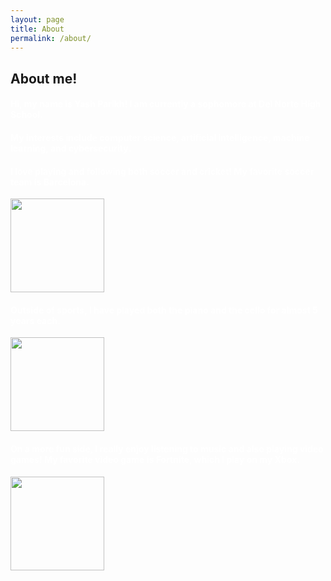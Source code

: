 ```yaml
---
layout: page
title: About
permalink: /about/
---
```


<h2>
About me!
</h2>

<h4 style="color: white;">
Hi, my name is Yash Parikh! I am currently a sophomore at Del Norte High School. 
</h4>


<h4 style="color: white;">
My interests include computer science, artificial intelligence, machine learning, and cybersecurity.
</h4>
<!--
<img src="{{site.baseurl}}/images/aboutme/IMG_7313.jpg" height="200px">
-->

<footer class="site-footer">
</footer>



<h4 style="color: white;">
I love playing and following both soccer and cricket! My favorite soccer team is Barcelona.
</h4>

<img src="{{site.baseurl}}/images/aboutme/sportsteams.jpg" height="150 px">


<footer class="site-footer">
</footer>


<h4 style="color: white;">
Outside of sports, I have played both the piano and the cello for almost 5 years each.
</h4>

<img src="{{site.baseurl}}/images/aboutme/piano&cello.jpg" height="150 px">


<footer class="site-footer">
</footer>


<h4 style="color: white;">
On a more fun side, I really enjoy listening to music and also playing video games! My favorite video game is Fortnite, which I play on my Xbox.
</h4>

<img src="{{site.baseurl}}/images/aboutme/fortniteandmusic.jpg" height="150 px">

<br>
<br>
<br>